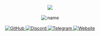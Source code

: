 <p align="center">
  <a href="https://discord.com/users/1213853205360943187" target="_blank"> 
    <img align="center" src="https://lanyard.kyrie25.dev/api/1213853205360943187?waveColor=222&waveSpotifyColor=212121&gradient=fff&borderRadius=25px&bg=000"/>
  </a>
  <br>
  <br>
  <img src="https://komarev.com/ghpvc/?username=wintercraxker&color=gray&style=plastic" alt=":name" />
  <br>
  <br>
  <a href="https://github.com/wintercraxker" target="_blank">
    <img src="https://img.shields.io/badge/-GitHub-black?style=plastic&logo=github&logoColor=white" alt="GitHub" />
  </a>
  <a href="https://discord.com/users/1213853205360943187" target="_blank">
    <img src="https://img.shields.io/badge/-Discord-black?style=plastic&logo=discord&logoColor=white" alt="Discord" />
  </a>
  <a href="https://t.me/shelljess" target="_blank">
    <img src="https://img.shields.io/badge/-Telegram-black?style=plastic&logo=telegram&logoColor=white" alt="Telegram" />
  </a>
 <a href="https://t.me/shelljess" target="_blank">
  <img src="https://img.shields.io/badge/-Website-black?style=plastic&logo=opera&logoColor=white" alt="Website" />
 </a>
</p>
